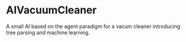 # AIVacuumCleaner
A small AI based on the agent paradigm for a vacum cleaner introducing tree parsing and machine learning.
